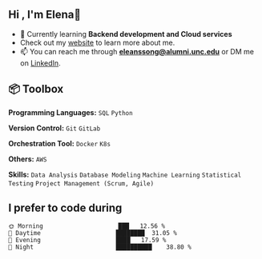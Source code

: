## Hi , I'm Elena👋

- 🌱 Currently learning **Backend development and Cloud services**
- Check out my [website](https://elenassong.com/) to learn more about me.
- 📫 You can reach me through **eleanssong@alumni.unc.edu** or DM me on [LinkedIn](https://www.linkedin.com/in/somangsong1024/). 


## 📦 Toolbox

**Programming Languages:** `SQL` `Python`

**Version Control:** `Git` `GitLab`

**Orchestration Tool:** `Docker` `K8s` 

**Others:** `AWS`

**Skills:** `Data Analysis` `Database Modeling` `Machine Learning` `Statistical Testing` `Project Management (Scrum, Agile)`


## I prefer to code during
```text
🌞 Morning                     ███   12.56 % 
🌆 Daytime                     ████████  31.05 % 
🌃 Evening                     ████   17.59 %  
🌙 Night                       ██████████    38.80 %  
```


<!---
songsomang/songsomang is a ✨ special ✨ repository because its `README.md` (this file) appears on your GitHub profile.
You can click the Preview link to take a look at your changes.
--->
